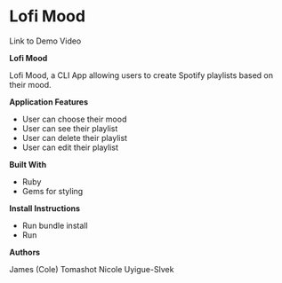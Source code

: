 # Lofi Mood

Link to Demo Video


**Lofi Mood**

Lofi Mood, a CLI App allowing users to create Spotify playlists based on their mood.

**Application Features**

* User can choose their mood
* User can see their playlist
* User can delete their playlist
* User can edit their playlist


**Built With**

* Ruby
* Gems for styling

**Install Instructions**

* Run bundle install
* Run 

**Authors**

James (Cole) Tomashot
Nicole Uyigue-Slvek
